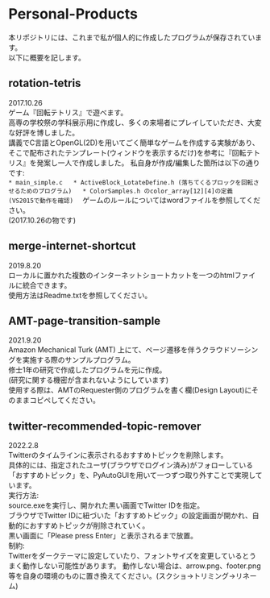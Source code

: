 # Personal-Products

本リポジトリには、これまで私が個人的に作成したプログラムが保存されています。  
以下に概要を記します。  

## rotation-tetris
2017.10.26  
ゲーム『回転テトリス』で遊べます。  
高専の学校祭の学科展示用に作成し、多くの来場者にプレイしていただき、大変な好評を博しました。  
	講義でC言語とOpenGL(2D)を用いてごく簡単なゲームを作成する実験があり、そこで配布されたテンプレート(ウィンドウを表示するだけ)を参考に『回転テトリス』を発案し一人で作成しました。 
	私自身が作成/編集した箇所は以下の通りです:  
	```
		* main_simple.c  
		* ActiveBlock_LotateDefine.h (落ちてくるブロックを回転させるためのプログラム)  
		* ColorSamples.h のcolor_array[12][4]の定義  
		(VS2015で動作を確認)  
	```
ゲームのルールについてはwordファイルを参照してください。  
	(2017.10.26の物です)  

## merge-internet-shortcut  
2019.8.20  
ローカルに置かれた複数のインターネットショートカットを一つのhtmlファイルに統合できます。  
使用方法はReadme.txtを参照してください。


## AMT-page-transition-sample
2021.9.20  
Amazon Mechanical Turk (AMT)  上にて、ページ遷移を伴うクラウドソーシングを実施する際のサンプルプログラム。  
	修士1年の研究で作成したプログラムを元に作成。  
	(研究に関する機密が含まれないようにしています)  
使用する際は、AMTのRequester側のプログラムを書く欄(Design Layout)にそのままコピペしてください。  


## twitter-recommended-topic-remover
2022.2.8  
Twitterのタイムラインに表示されるおすすめトピックを削除します。  
	具体的には、指定されたユーザ(ブラウザでログイン済み)がフォローしている「おすすめトピック」を、PyAutoGUIを用いて一つずつ取り外すことで実現しています。  
実行方法:  
	source.exeを実行し、開かれた黒い画面でTwitter IDを指定。  
	ブラウザでTwitter IDに紐づいた「おすすめトピック」の設定画面が開かれ、自動的におすすめトピックが削除されていく。  
	黒い画面に「Please press Enter」と表示されるまで放置。  
制約:  
	Twitterをダークテーマに設定していたり、フォントサイズを変更しているとうまく動作しない可能性があります。
	動作しない場合は、arrow.png、footer.png等を自身の環境のものに置き換えてください。(スクショ→トリミング→リネーム)  
